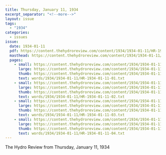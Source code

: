 ```yaml
---
title: Thursday, January 11, 1934
excerpt_separator: "<!--more-->"
layout: issue
tags:
  - "1934"
categories:
  - issues
issue:
  date: 1934-01-11
  pdf: https://content.thehydroreview.com/content/1934/1934-01-11/HR-1934-01-11.pdf
  masthead: https://content.thehydroreview.com/content/1934/1934-01-11/masthead/HR-1934-01-11.jpg
  pages:
    - small: https://content.thehydroreview.com/content/1934/1934-01-11/small/HR-1934-01-11-01.jpg
      large: https://content.thehydroreview.com/content/1934/1934-01-11/large/HR-1934-01-11-01.jpg
      thumb: https://content.thehydroreview.com/content/1934/1934-01-11/thumbnails/HR-1934-01-11-01.jpg
      text: words/1934/1934-01-11/HR-1934-01-11-01.txt
    - small: https://content.thehydroreview.com/content/1934/1934-01-11/small/HR-1934-01-11-02.jpg
      large: https://content.thehydroreview.com/content/1934/1934-01-11/large/HR-1934-01-11-02.jpg
      thumb: https://content.thehydroreview.com/content/1934/1934-01-11/thumbnails/HR-1934-01-11-02.jpg
      text: words/1934/1934-01-11/HR-1934-01-11-02.txt
    - small: https://content.thehydroreview.com/content/1934/1934-01-11/small/HR-1934-01-11-03.jpg
      large: https://content.thehydroreview.com/content/1934/1934-01-11/large/HR-1934-01-11-03.jpg
      thumb: https://content.thehydroreview.com/content/1934/1934-01-11/thumbnails/HR-1934-01-11-03.jpg
      text: words/1934/1934-01-11/HR-1934-01-11-03.txt
    - small: https://content.thehydroreview.com/content/1934/1934-01-11/small/HR-1934-01-11-04.jpg
      large: https://content.thehydroreview.com/content/1934/1934-01-11/large/HR-1934-01-11-04.jpg
      thumb: https://content.thehydroreview.com/content/1934/1934-01-11/thumbnails/HR-1934-01-11-04.jpg
      text: words/1934/1934-01-11/HR-1934-01-11-04.txt
---
```


The Hydro Review from Thursday, January 11, 1934

<!--more-->

